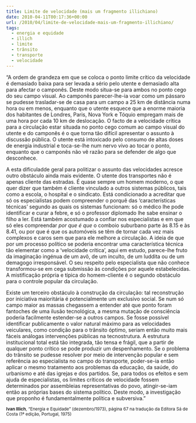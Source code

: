 ```yaml
---
title: Limite de velocidade (mais um fragmento illichiano)
date: 2010-04-11T00:17:36+00:00
url: /2010/04/limite-de-velocidade-mais-um-fragmento-illichiano/
tags:
  - energia e equidade
  - illich
  - limite
  - trânsito
  - transporte
  - velocidade
---
```


“A ordem de grandeza em que se coloca o ponto limite crítico da velocidade é demasiado baixa para ser levada a sério pelo utente e demasiado alta para afectar o camponês. Deste modo situa-se para ambos no ponto cego do seu campo visual. Ao camponês parecer-lhe-ia voar como um pássaro se pudesse trasladar-se de casa para um campo a 25 km de distância numa hora ou em menos, enquanto que o utente esquece que a enorme maioria dos habitantes de Londres, Paris, Nova York e Tóquio empregam mais de uma hora por cada 10 km de deslocação. O facto de a velocidade crítica para a circulação estar situada no ponto cego comum ao campo visual do utente e do camponês é o que torna tão difícil apresentar o assunto à discussão pública. O utente está intoxicado pelo consumo de altas doses de energia industrial e toca-se-lhe num nervo vivo ao tocar o ponto, enquanto que o camponês não vê razão para se defender de algo que desconhece.

A esta dificuladde geral para politizar o assunto das velocidades acresce outro obstáculo ainda mais evidente. O utente dos transportes não é apenas cliente das estradas. É quase sempre um homem moderno, o que quer dizer que também é cliente vinculado a outros sistemas públicos, tais como a escola, o hospital e o sindicato. Está condicionado a acreditar que só os especialistas podem compreender o porquê das ‘características técnicas’ segundo as quais os sistemas funcionam: só o médico lhe pode identificar e curar a febre, e só o professor diplomado lhe sabe ensinar o filho a ler. Está também acostumado a confiar nos especialistas e em que só eles compreendar _por que é que_ o comboio suburbano parte às 8.15 e às 8.41, ou por que é que os automóveis se têm de tornar cada vez mais complexos e caros sem que para ele melhore a circulação. A ideia de que por um processo político se poderia encontrar uma característica técnica tão elementar como a ‘velocidade crítica’, aqui em estudo, parece-lhe fruto da imaginação ingénua de um avô, de um inculto, de um luddita ou de um demagogo irresponsável. O seu respeito pelo especialista que não conhece transformou-se em cega submissão às condições por aquele estabelecidas. A mistificação própria e típica do homem-cliente é o segundo obstáculo para o controle popular da circulação.

Existe um terceiro obstáculo à construção da circulação: tal reconstrução por iniciativa maioritária é potencialmente um exclusivo social. Se num só campo maior as massas chegassem a entender até que ponto foram fantoches de uma ilusão tecnológica, a mesma mutação de consciência poderia facilmente estender-se a outros campos. Se fosse possível identificar publicamente o valor natural máximo para as velocidades veiculares, como condição para o trânsito óptimo, seriam então muito mais fáceis análogas intervenções públicas na tecnostrutura. A estrutura institucional total está tão integrada, tão tensa e frágil, que a partir de qualquer ponto crítico se pode produzir um despenhamento. Se o problema do trânsito se pudesse resolver por meio de intervenção popular e sem referência ao especialista no campo do transporte, poder-se-ia então aplicar o mesmo tratamento aos problemas da educação, da saúde, do urbanismo e até das igrejas e dos partidos. Se, para todos os efeitos e sem ajuda de especialistas, os limites críticos de velocidade fossem determinados por assembleias representativas do povo, atingir-se-iam então as próprias bases do sistema político. Deste modo, a investigação que proponho é fundamentalmente política e subversiva.”

<small><strong>Ivan Illich</strong>, “Energia e Equidade” (dezembro/1973), página 67 na tradução da Editora Sá de Costa (1ª edição, Portugal, 1975)</small>

